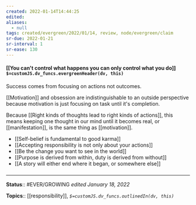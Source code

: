 ```yaml
---
created: 2022-01-14T14:44:25 
edited: 
aliases:
  - null
tags: created/evergreen/2022/01/14, review, node/evergreen/claim
sr-due: 2022-01-21
sr-interval: 1
sr-ease: 130
---
```


#### [[You can't control what happens you can only control what you do]] `$=customJS.dv_funcs.evergreenHeader(dv, this)`

Success comes from focusing on actions not outcomes. 

[[Motivation]] and obsession are indistinguishable to an outside perspective because motivation is just focusing on task until it's completion.

Because [[Right kinds of thoughts lead to right kinds of actions]], this means keeping one thought in our mind until it becomes real, or [[manifestation]], is the same thing as [[motivation]].

- [[Self-belief is fundamental to good karma]]
- [[Accepting responsibility is not only about your actions]]
- [[Be the change you want to see in the world]]
- [[Purpose is derived from within, duty is derived from without]]
- [[A story will either end where it began, or somewhere else]]
 
### <hr class="footnote"/>

**Status**:: #EVER/GROWING
*edited January 18, 2022*

**Topics**:: [[responsibility]], 
*`$=customJS.dv_funcs.outlinedIn(dv, this)`*
